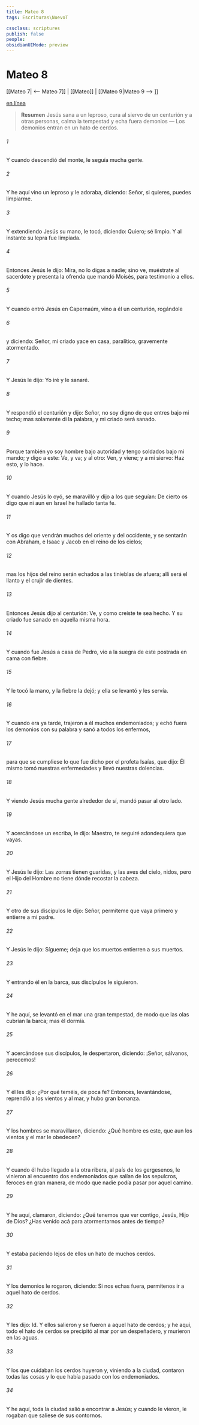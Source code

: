 ```yaml
---
title: Mateo 8
tags: Escrituras\NuevoT

cssclass: scriptures
publish: false
people:
obsidianUIMode: preview
---
```


# Mateo 8
[[Mateo 7| <-- Mateo 7]] | [[Mateo]] | [[Mateo 9|Mateo 9 --> ]]

[en línea](https://churchofjesuschrist.org/study/scriptures/nt/matt/8?lang=spa)

> __Resumen__
Jesús sana a un leproso, cura al siervo de un centurión y a otras personas, calma la tempestad y echa fuera demonios — Los demonios entran en un hato de cerdos.

###### 1 
Y cuando  descendió del monte, le seguía mucha gente.

###### 2 
Y he aquí vino un leproso y le adoraba, diciendo: Señor, si quieres, puedes limpiarme.

###### 3 
Y extendiendo Jesús su mano, le tocó, diciendo: Quiero; sé limpio. Y al instante su lepra fue limpiada.

###### 4 
Entonces Jesús le dijo: Mira, no lo digas a nadie; sino ve, muéstrate al sacerdote y presenta la ofrenda que mandó Moisés, para testimonio a ellos.

###### 5 
Y cuando entró Jesús en Capernaúm, vino a él un centurión, rogándole

###### 6 
y diciendo: Señor, mi criado yace en casa, paralítico, gravemente atormentado.

###### 7 
Y Jesús le dijo: Yo iré y le sanaré.

###### 8 
Y respondió el centurión y dijo: Señor, no soy digno de que entres bajo mi techo; mas solamente di la palabra, y mi criado será sanado.

###### 9 
Porque también yo soy hombre bajo autoridad y tengo soldados bajo mi mando; y digo a este: Ve, y va; y al otro: Ven, y viene; y a mi siervo: Haz esto, y lo hace.

###### 10 
Y cuando Jesús lo oyó, se maravilló y dijo a los que  seguían: De cierto os digo que ni aun en Israel he hallado tanta fe.

###### 11 
Y os digo que vendrán muchos del oriente y del occidente, y se sentarán con Abraham, e Isaac y Jacob en el reino de los cielos;

###### 12 
mas los hijos del reino serán echados a las tinieblas de afuera; allí será el llanto y el crujir de dientes.

###### 13 
Entonces Jesús dijo al centurión: Ve, y como creíste te sea hecho. Y su criado fue sanado en aquella misma hora.

###### 14 
Y cuando fue Jesús a casa de Pedro, vio a la suegra de este postrada en cama con fiebre.

###### 15 
Y le tocó la mano, y la fiebre la dejó; y ella se levantó y les servía.

###### 16 
Y cuando era ya tarde, trajeron a él muchos endemoniados; y echó fuera los demonios con su palabra y sanó a todos los enfermos,

###### 17 
para que se cumpliese lo que fue dicho por el profeta Isaías, que dijo: Él mismo tomó nuestras enfermedades y llevó nuestras dolencias.

###### 18 
Y viendo Jesús mucha gente alrededor de sí, mandó pasar al otro lado.

###### 19 
Y acercándose un escriba, le dijo: Maestro, te seguiré adondequiera que vayas.

###### 20 
Y Jesús le dijo: Las zorras tienen guaridas, y las aves del cielo, nidos, pero el Hijo del Hombre no tiene dónde recostar la cabeza.

###### 21 
Y otro de sus discípulos le dijo: Señor, permíteme que vaya primero y entierre a mi padre.

###### 22 
Y Jesús le dijo: Sígueme; deja que los muertos entierren a sus muertos.

###### 23 
Y entrando él en la barca, sus discípulos le siguieron.

###### 24 
Y he aquí, se levantó en el mar una gran tempestad, de modo que las olas cubrían la barca; mas él dormía.

###### 25 
Y acercándose sus discípulos, le despertaron, diciendo: ¡Señor, sálvanos,  perecemos!

###### 26 
Y él les dijo: ¿Por qué teméis,  de poca fe? Entonces, levantándose, reprendió a los vientos y al mar, y hubo gran bonanza.

###### 27 
Y los hombres se maravillaron, diciendo: ¿Qué hombre es este, que aun los vientos y el mar le obedecen?

###### 28 
Y cuando él hubo llegado a la otra ribera, al país de los gergesenos, le vinieron al encuentro dos endemoniados que salían de los sepulcros, feroces en gran manera, de modo que nadie podía pasar por aquel camino.

###### 29 
Y he aquí, clamaron, diciendo: ¿Qué tenemos que ver contigo, Jesús, Hijo de Dios? ¿Has venido acá para atormentarnos antes de tiempo?

###### 30 
Y estaba paciendo lejos de ellos un hato de muchos cerdos.

###### 31 
Y los demonios le rogaron, diciendo: Si nos echas fuera, permítenos ir a aquel hato de cerdos.

###### 32 
Y les dijo: Id. Y ellos salieron y se fueron a aquel hato de cerdos; y he aquí, todo el hato de cerdos se precipitó al mar por un despeñadero, y murieron en las aguas.

###### 33 
Y los que cuidaban los cerdos huyeron y, viniendo a la ciudad, contaron todas las cosas y lo que había pasado con los endemoniados.

###### 34 
Y he aquí, toda la ciudad salió a encontrar a Jesús; y cuando le vieron, le rogaban que saliese de sus contornos.

